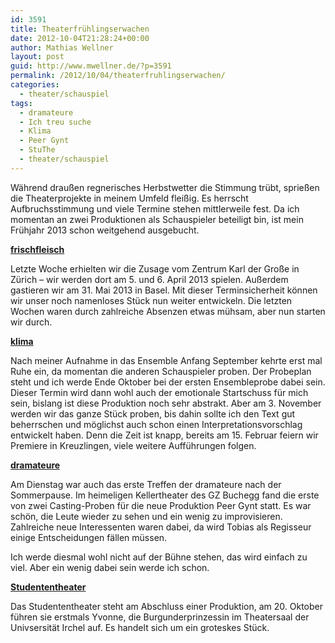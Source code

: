 ```yaml
---
id: 3591
title: Theaterfrühlingserwachen
date: 2012-10-04T21:28:24+00:00
author: Mathias Wellner
layout: post
guid: http://www.mwellner.de/?p=3591
permalink: /2012/10/04/theaterfruhlingserwachen/
categories:
  - theater/schauspiel
tags:
  - dramateure
  - Ich treu suche
  - Klima
  - Peer Gynt
  - StuThe
  - theater/schauspiel
---
```

Während draußen regnerisches Herbstwetter die Stimmung trübt, sprießen die Theaterprojekte in meinem Umfeld fleißig. Es herrscht Aufbruchsstimmung und viele Termine stehen mittlerweile fest. Da ich momentan an zwei Produktionen als Schauspieler beteiligt bin, ist mein Frühjahr 2013 schon weitgehend ausgebucht. 

**[frischfleisch](http://www.zes-info.ch/ZES/frischfleisch.html)**

Letzte Woche erhielten wir die Zusage vom Zentrum Karl der Große in Zürich &ndash; wir werden dort am 5. und 6.&nbsp;April 2013 spielen. Außerdem gastieren wir am 31.&nbsp;Mai 2013 in Basel. Mit dieser Terminsicherheit können wir unser noch namenloses Stück nun weiter entwickeln. Die letzten Wochen waren durch zahlreiche Absenzen etwas mühsam, aber nun starten wir durch. 

**[klima](http://www.klima-das-theater.ch)**

Nach meiner Aufnahme in das Ensemble Anfang September kehrte erst mal Ruhe ein, da momentan die anderen Schauspieler proben. Der Probeplan steht und ich werde Ende Oktober bei der ersten Ensembleprobe dabei sein. Dieser Termin wird dann wohl auch der emotionale Startschuss für mich sein, bislang ist diese Produktion noch sehr abstrakt. Aber am 3. November werden wir das ganze Stück proben, bis dahin sollte ich den Text gut beherrschen und möglichst auch schon einen Interpretationsvorschlag entwickelt haben. Denn die Zeit ist knapp, bereits am 15. Februar feiern wir Premiere in Kreuzlingen, viele weitere Aufführungen folgen. 

**[dramateure](http://dramateure.ch/)**

Am Dienstag war auch das erste Treffen der dramateure nach der Sommerpause. Im heimeligen Kellertheater des GZ Buchegg fand die erste von zwei Casting-Proben für die neue Produktion Peer Gynt statt. Es war schön, die Leute wieder zu sehen und ein wenig zu improvisieren. Zahlreiche neue Interessenten waren dabei, da wird Tobias als Regisseur einige Entscheidungen fällen müssen. 

Ich werde diesmal wohl nicht auf der Bühne stehen, das wird einfach zu viel. Aber ein wenig dabei sein werde ich schon. 

**[Studententheater](http://www.stuthe.ch/)**

Das Studententheater steht am Abschluss einer Produktion, am 20. Oktober führen sie erstmals Yvonne, die Burgunderprinzessin im Theatersaal der Univsersität Irchel auf. Es handelt sich um ein groteskes Stück.